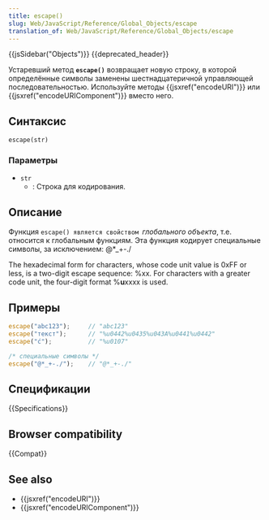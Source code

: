 ```yaml
---
title: escape()
slug: Web/JavaScript/Reference/Global_Objects/escape
translation_of: Web/JavaScript/Reference/Global_Objects/escape
---
```

{{jsSidebar("Objects")}} {{deprecated_header}}

Устаревший метод **`escape()`** возвращает новую строку, в которой определённые символы заменены шестнадцатеричной управляющей последовательностью. Используйте методы {{jsxref("encodeURI")}} или {{jsxref("encodeURIComponent")}} вместо него.

## Синтаксис

```
escape(str)
```

### Параметры

- `str`
  - : Строка для кодирования.

## Описание

Функция `escape() является свойством `_глобального объекта_, т.е. относится к глобальным функциям. Эта функция кодирует специальные символы, за исключением: @\*\_+-./

The hexadecimal form for characters, whose code unit value is 0xFF or less, is a two-digit escape sequence: %xx. For characters with a greater code unit, the four-digit format %**u**xxxx is used.

## Примеры

```js
escape("abc123");     // "abc123"
escape("текст");      // "%u0442%u0435%u043A%u0441%u0442"
escape("ć");          // "%u0107"

/* специальные символы */
escape("@*_+-./");    // "@*_+-./"
```

## Спецификации

{{Specifications}}

## Browser compatibility

{{Compat}}

## See also

- {{jsxref("encodeURI")}}
- {{jsxref("encodeURIComponent")}}

